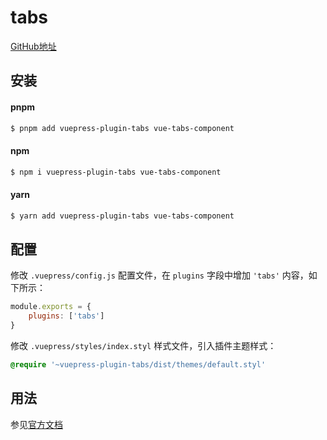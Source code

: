 # tabs

[GitHub地址](https://github.com/pskordilakis/vuepress-plugin-tabs)

## 安装

<!-- tabs:start -->

#### pnpm

```bash
$ pnpm add vuepress-plugin-tabs vue-tabs-component
```

#### npm

```bash
$ npm i vuepress-plugin-tabs vue-tabs-component
```

#### yarn

```bash
$ yarn add vuepress-plugin-tabs vue-tabs-component
```

<!-- tabs:end -->

## 配置

修改 `.vuepress/config.js` 配置文件，在 `plugins` 字段中增加 `'tabs'` 内容，如下所示：

```js
module.exports = {
    plugins: ['tabs']
}
```

修改 `.vuepress/styles/index.styl` 样式文件，引入插件主题样式：

```css
@require '~vuepress-plugin-tabs/dist/themes/default.styl'
```

## 用法

参见[官方文档](https://github.com/pskordilakis/vuepress-plugin-tabs#usage)

